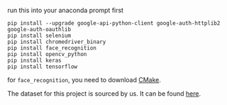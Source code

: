 run this into your anaconda prompt first

```
pip install --upgrade google-api-python-client google-auth-httplib2 google-auth-oauthlib
pip install selenium
pip install chromedriver_binary
pip install face_recognition
pip install opencv_python
pip install keras
pip install tensorflow
```

for `face_recognition`, you need to download [CMake](https://cmake.org/download/).



The dataset for this project is sourced by us. It can be found [here](https://docs.google.com/spreadsheets/d/1aFLYyHhLeXBAFCSs1p2bCcdlKG6eCjGAmbxWhH17-_c/edit?usp=sharing).